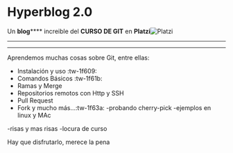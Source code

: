 # Hyperblog 2.0

Un **blog****** increible del **CURSO DE GIT** en **Platzi**![Platzi](https://static.platzi.com/mf-landings/image/isotipoPlatzi-442ccc1186a9806e18c9889cc301ffe1.png "Platzi")


------------


------------

Aprendemos muchas cosas sobre Git, entre ellas:
- Instalación y uso :tw-1f609:
- Comandos Básicos :tw-1f61b:
- Ramas y Merge
- Repositorios remotos con Http y SSH
- Pull Request
- Fork y mucho más...:tw-1f63a:
-probando cherry-pick
-ejemplos en linux y MAc

-risas y mas risas
-locura de curso

Hay que disfrutarlo, merece la pena